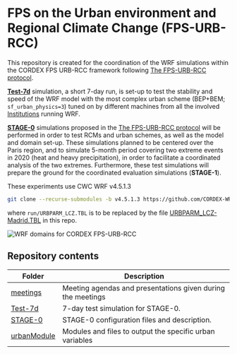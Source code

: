 # FPS on the Urban environment and Regional Climate Change (FPS-URB-RCC) 

This repository is created for the coordination of the WRF simulations within the CORDEX FPS URB-RCC framework following [The FPS-URB-RCC protocol](https://docs.google.com/document/d/1R4O1x67Tpr-qcEPlkzKDvJP1itoxKPbaBZO9gpIfamc/edit).

[**Test-7d**](./Test-7d) simulation, a short 7-day run, is set-up to test the stability and speed of the WRF model with the most complex urban scheme (BEP+BEM; `sf_urban_physics=3`) tuned on by different machines from all the involved [Institutions](https://docs.google.com/spreadsheets/d/1ZurcH982hepymMruHGPzQX-N55kWUXNc42RCE2pxgwg/edit#gid=0) running WRF.  

[**STAGE-0**](./STAGE-0) simulations proposed in the [The FPS-URB-RCC protocol](https://docs.google.com/document/d/1R4O1x67Tpr-qcEPlkzKDvJP1itoxKPbaBZO9gpIfamc/edit) will be performed in order to test RCMs and urban schemes, as well as the model and domain set-up. These simulations planned to be centered over the Paris region, and to simulate 5-month period covering two extreme events in 2020 (heat and heavy precipitation), in order to facilitate a coordinated analysis of the two extremes.  Furthermore, these test simulations will prepare the ground for the coordinated evaluation simulations (**STAGE-1**).

These experiments use CWC WRF v4.5.1.3
```bash
git clone --recurse-submodules -b v4.5.1.3 https://github.com/CORDEX-WRF-community/WRF.git
```
where `run/URBPARM_LCZ.TBL` is to be replaced by the file [URBPARM_LCZ-Madrid.TBL](./URBPARM_LCZ-Madrid.TBL) in this repo.

![WRF domains for CORDEX FPS-URB-RCC](https://github.com/FPS-URB-RCC/WRFcoordination/blob/main/domains_EP.png)

## Repository contents

| Folder | Description |
|--------|-------------|
| [meetings](./meetings) 	| Meeting agendas and presentations given during the meetings |
| [Test-7d](./Test-7d) 		| 7-day test simulation for STAGE-0. |
| [STAGE-0](./STAGE-0) 		| STAGE-0 configuration files and description. |
| [urbanModule](./urbanModule) 		| Modules and files to output the specific urban variables |


